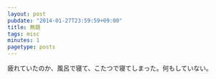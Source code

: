 ```yaml
---
layout: post
pubdate: "2014-01-27T23:59:59+09:00"
title: 無題
tags: misc
minutes: 1
pagetype: posts
---
```

疲れていたのか、風呂で寝て、こたつで寝てしまった。何もしていない。
